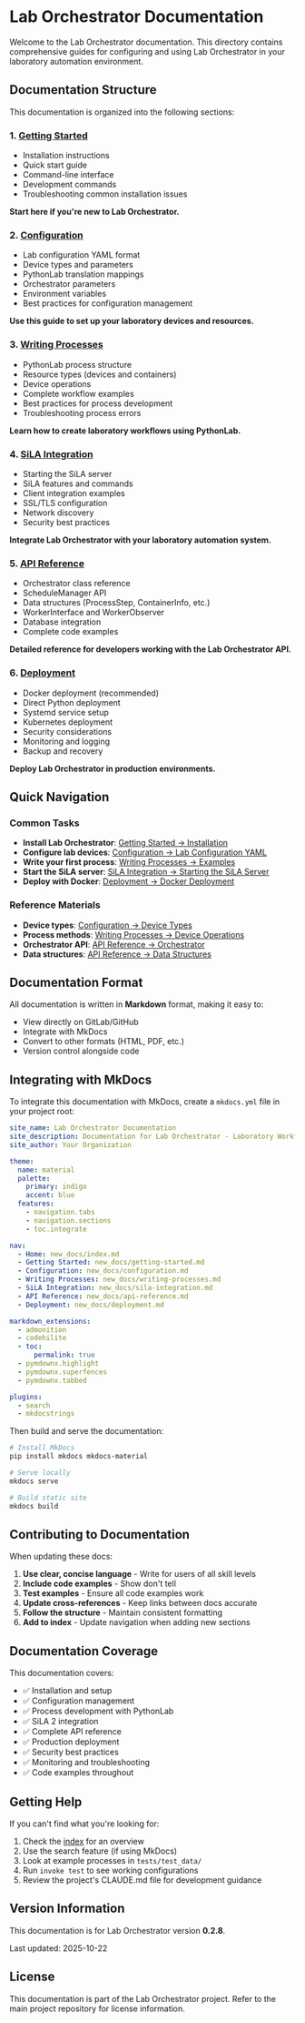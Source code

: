 # Lab Orchestrator Documentation

Welcome to the Lab Orchestrator documentation. This directory contains comprehensive guides for configuring and using Lab Orchestrator in your laboratory automation environment.

## Documentation Structure

This documentation is organized into the following sections:

### 1. [Getting Started](getting-started.md)
- Installation instructions
- Quick start guide
- Command-line interface
- Development commands
- Troubleshooting common installation issues

**Start here if you're new to Lab Orchestrator.**

### 2. [Configuration](configuration.md)
- Lab configuration YAML format
- Device types and parameters
- PythonLab translation mappings
- Orchestrator parameters
- Environment variables
- Best practices for configuration management

**Use this guide to set up your laboratory devices and resources.**

### 3. [Writing Processes](writing-processes.md)
- PythonLab process structure
- Resource types (devices and containers)
- Device operations
- Complete workflow examples
- Best practices for process development
- Troubleshooting process errors

**Learn how to create laboratory workflows using PythonLab.**

### 4. [SiLA Integration](sila-integration.md)
- Starting the SiLA server
- SiLA features and commands
- Client integration examples
- SSL/TLS configuration
- Network discovery
- Security best practices

**Integrate Lab Orchestrator with your laboratory automation system.**

### 5. [API Reference](api-reference.md)
- Orchestrator class reference
- ScheduleManager API
- Data structures (ProcessStep, ContainerInfo, etc.)
- WorkerInterface and WorkerObserver
- Database integration
- Complete code examples

**Detailed reference for developers working with the Lab Orchestrator API.**

### 6. [Deployment](deployment.md)
- Docker deployment (recommended)
- Direct Python deployment
- Systemd service setup
- Kubernetes deployment
- Security considerations
- Monitoring and logging
- Backup and recovery

**Deploy Lab Orchestrator in production environments.**

## Quick Navigation

### Common Tasks

- **Install Lab Orchestrator**: [Getting Started → Installation](getting-started.md#installation)
- **Configure lab devices**: [Configuration → Lab Configuration YAML](configuration.md#lab-configuration-yaml)
- **Write your first process**: [Writing Processes → Examples](writing-processes.md#examples)
- **Start the SiLA server**: [SiLA Integration → Starting the SiLA Server](sila-integration.md#starting-the-sila-server)
- **Deploy with Docker**: [Deployment → Docker Deployment](deployment.md#docker-deployment)

### Reference Materials

- **Device types**: [Configuration → Device Types](configuration.md#device-types)
- **Process methods**: [Writing Processes → Device Operations](writing-processes.md#device-operations)
- **Orchestrator API**: [API Reference → Orchestrator](api-reference.md#orchestrator)
- **Data structures**: [API Reference → Data Structures](api-reference.md#data-structures)

## Documentation Format

All documentation is written in **Markdown** format, making it easy to:
- View directly on GitLab/GitHub
- Integrate with MkDocs
- Convert to other formats (HTML, PDF, etc.)
- Version control alongside code

## Integrating with MkDocs

To integrate this documentation with MkDocs, create a `mkdocs.yml` file in your project root:

```yaml
site_name: Lab Orchestrator Documentation
site_description: Documentation for Lab Orchestrator - Laboratory Workflow Automation
site_author: Your Organization

theme:
  name: material
  palette:
    primary: indigo
    accent: blue
  features:
    - navigation.tabs
    - navigation.sections
    - toc.integrate

nav:
  - Home: new_docs/index.md
  - Getting Started: new_docs/getting-started.md
  - Configuration: new_docs/configuration.md
  - Writing Processes: new_docs/writing-processes.md
  - SiLA Integration: new_docs/sila-integration.md
  - API Reference: new_docs/api-reference.md
  - Deployment: new_docs/deployment.md

markdown_extensions:
  - admonition
  - codehilite
  - toc:
      permalink: true
  - pymdownx.highlight
  - pymdownx.superfences
  - pymdownx.tabbed

plugins:
  - search
  - mkdocstrings
```

Then build and serve the documentation:

```bash
# Install MkDocs
pip install mkdocs mkdocs-material

# Serve locally
mkdocs serve

# Build static site
mkdocs build
```

## Contributing to Documentation

When updating these docs:

1. **Use clear, concise language** - Write for users of all skill levels
2. **Include code examples** - Show don't tell
3. **Test examples** - Ensure all code examples work
4. **Update cross-references** - Keep links between docs accurate
5. **Follow the structure** - Maintain consistent formatting
6. **Add to index** - Update navigation when adding new sections

## Documentation Coverage

This documentation covers:

- ✅ Installation and setup
- ✅ Configuration management
- ✅ Process development with PythonLab
- ✅ SiLA 2 integration
- ✅ Complete API reference
- ✅ Production deployment
- ✅ Security best practices
- ✅ Monitoring and troubleshooting
- ✅ Code examples throughout

## Getting Help

If you can't find what you're looking for:

1. Check the [index](index.md) for an overview
2. Use the search feature (if using MkDocs)
3. Look at example processes in `tests/test_data/`
4. Run `invoke test` to see working configurations
5. Review the project's CLAUDE.md file for development guidance

## Version Information

This documentation is for Lab Orchestrator version **0.2.8**.

Last updated: 2025-10-22

## License

This documentation is part of the Lab Orchestrator project. Refer to the main project repository for license information.
